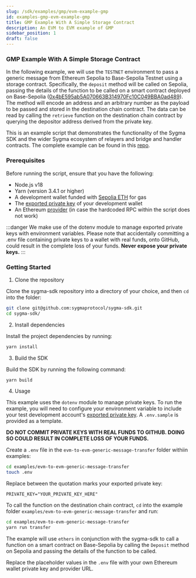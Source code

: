 ```yaml
---
slug: /sdk/examples/gmp/evm-example-gmp
id: examples-gmp-evm-example-gmp
title: GMP Example With A Simple Storage Contract
description: An EVM to EVM example of GMP
sidebar_position: 1
draft: false
---
```


### GMP Example With A Simple Storage Contract

In the following example, we will use the `TESTNET` environment to pass a generic message from Ethereum Sepolia to Base-Sepolia Testnet using a storage contract. Specifically, the `deposit` method will be called on Sepolia, passing the details of the function to be called on a smart contract deployed on Base-Sepolia ([0x4bE595ab5A070663B314970Fc10C049BBA0ad489](https://sepolia.basescan.org/address/0x4bE595ab5A070663B314970Fc10C049BBA0ad489)). The method will encode an address and an arbitrary number as the payload to be passed and stored in the destination chain contract. The data can be read by calling the `retrieve` function on the destination chain contract by querying the depositor address derived from the private key.

This is an example script that demonstrates the functionality of the Sygma SDK and the wider Sygma ecosystem of relayers and bridge and handler contracts. The complete example can be found in this [repo](https://github.com/sygmaprotocol/sygma-sdk/tree/main/examples/evm-to-evm-generic-message-transfer).

### Prerequisites

Before running the script, ensure that you have the following:

- Node.js v18
- Yarn (version 3.4.1 or higher)
- A development wallet funded with [Sepolia ETH](https://sepolia-faucet.pk910.de/) for gas
- The [exported private key](https://support.metamask.io/hc/en-us/articles/360015289632-How-to-export-an-account-s-private-key) of your development wallet
- An Ethereum [provider](https://www.infura.io/) (in case the hardcoded RPC within the script does not work)

:::danger
We make use of the dotenv module to manage exported private keys with environment variables. Please note that accidentally committing a .env file containing private keys to a wallet with real funds, onto GitHub, could result in the complete loss of your funds. **Never expose your private keys.**
:::

### Getting Started

1. Clone the repository

Clone the sygma-sdk repository into a directory of your choice, and then `cd` into the folder:

```bash
git clone git@github.com:sygmaprotocol/sygma-sdk.git
cd sygma-sdk/
```

2. Install dependencies

Install the project dependencies by running:

```bash
yarn install
```

3. Build the SDK

Build the SDK by running the following command:

```bash
yarn build
```

4. Usage

This example uses the `dotenv` module to manage private keys. To run the example, you will need to configure your environment variable to include your test development account's [exported private key](https://support.metamask.io/hc/en-us/articles/360015289632-How-to-export-an-account-s-private-key). A `.env.sample` is provided as a template.

**DO NOT COMMIT PRIVATE KEYS WITH REAL FUNDS TO GITHUB. DOING SO COULD RESULT IN COMPLETE LOSS OF YOUR FUNDS.**

Create a `.env` file in the `evm-to-evm-generic-message-transfer` folder withiin examples:

```bash
cd examples/evm-to-evm-generic-message-transfer
touch .env
```

Replace between the quotation marks your exported private key:

`PRIVATE_KEY="YOUR_PRIVATE_KEY_HERE"`

To call the function on the destination chain contract, `cd` into the example folder `examples/evm-to-evm-generic-message-transfer` and run:

```bash
cd examples/evm-to-evm-generic-message-transfer
yarn run transfer
```

The example will use `ethers` in conjunction with the sygma-sdk to call a function on a smart contract on Base-Sepolia by calling the `Deposit` method on Sepolia and passing the details of the function to be called.

Replace the placeholder values in the `.env` file with your own Ethereum wallet private key and provider URL.
